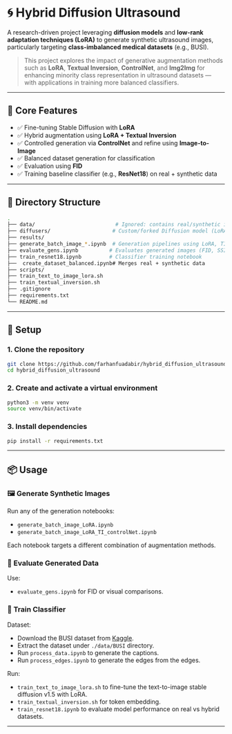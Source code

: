 # 🌀 Hybrid Diffusion Ultrasound

A research-driven project leveraging **diffusion models** and **low-rank adaptation techniques (LoRA)** to generate synthetic ultrasound images, particularly targeting **class-imbalanced medical datasets** (e.g., BUSI).

> This project explores the impact of generative augmentation methods such as **LoRA**, **Textual Inversion**, **ControlNet**, and **Img2Img** for enhancing minority class representation in ultrasound datasets — with applications in training more balanced classifiers.

---

## 🧠 Core Features

- ✅ Fine-tuning Stable Diffusion with **LoRA**
- ✅ Hybrid augmentation using **LoRA + Textual Inversion**
- ✅ Controlled generation via **ControlNet** and refine using **Image-to-Image**
- ✅ Balanced dataset generation for classification
- ✅ Evaluation using **FID**
- ✅ Training baseline classifier (e.g., **ResNet18**) on real + synthetic data

---

## 📁 Directory Structure

```bash
.
├── data/                          # Ignored: contains real/synthetic images
├── diffusers/                    # Custom/forked Diffusion model (LoRA-compatible)
├── results/
├── generate_batch_image_*.ipynb  # Generation pipelines using LoRA, TI, ControlNet
├── evaluate_gens.ipynb          # Evaluates generated images (FID, SSIM, etc.)
├── train_resnet18.ipynb         # Classifier training notebook
├──  create_dataset_balanced.ipynb# Merges real + synthetic data
├── scripts/
├── train_text_to_image_lora.sh
├── train_textual_inversion.sh
├── .gitignore
├── requirements.txt
└── README.md
```
---

## 🚀 Setup
### 1. Clone the repository

```bash
git clone https://github.com/farhanfuadabir/hybrid_diffusion_ultrasound.git
cd hybrid_diffusion_ultrasound
```

### 2. Create and activate a virtual environment

```bash
python3 -m venv venv
source venv/bin/activate
```

### 3. Install dependencies

```bash
pip install -r requirements.txt
```
---

## 📦 Usage

### 🖼️ Generate Synthetic Images

Run any of the generation notebooks:

- `generate_batch_image_LoRA.ipynb`
- `generate_batch_image_LoRA_TI_controlNet.ipynb`

Each notebook targets a different combination of augmentation methods.

### 🧪 Evaluate Generated Data

Use:

- `evaluate_gens.ipynb` for FID or visual comparisons.

### 🧠 Train Classifier

Dataset:

- Download the BUSI dataset from [Kaggle](https://www.kaggle.com/datasets/aryashah2k/breast-ultrasound-images-dataset).
- Extract the dataset under `./data/BUSI` directory.
- Run `process_data.ipynb` to generate the captions.
- Run `process_edges.ipynb` to generate the edges from the edges.

Run:

- `train_text_to_image_lora.sh` to fine-tune the text-to-image stable diffusion v1.5 with LoRA.
- `train_textual_inversion.sh` for token embedding.
- `train_resnet18.ipynb` to evaluate model performance on real vs hybrid datasets.
---

